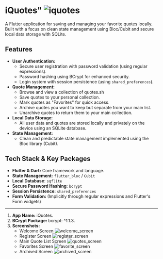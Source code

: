 # iQuotes" ![iquotes](screenshots/iqutes_app.png)

A Flutter application for saving and managing your favorite quotes locally. Built with a focus on clean state management using Bloc/Cubit and secure local data storage with SQLite.

## Features

*   **User Authentication:**
    *   Secure user registration with password validation (using regular expressions).
    *   Password hashing using BCrypt for enhanced security.
    *   Login system with session persistence (using `shared_preferences`).
*   **Quote Management:**
    *   Browse and view a collection of quotes.sh
    *   Save quotes to your personal collection.
    *   Mark quotes as "Favorites" for quick access.
    *   Archive quotes you want to keep but separate from your main list.
    *   Unarchive quotes to return them to your main collection.
*   **Local Data Storage:**
    *   All user data and quotes are stored locally and privately on the device using an SQLite database.
*   **State Management:**
    *   Clean and predictable state management implemented using the Bloc library (Cubit).

## Tech Stack & Key Packages

*   **Flutter & Dart:** Core framework and language.
*   **State Management:** `flutter_bloc` / `Cubit`
*   **Local Database:** `sqflite`
*   **Secure Password Hashing:** `bcrypt`
*   **Session Persistence:** `shared_preferences`
*   **Form Validation:** (Implicitly through regular expressions and Flutter's Form widgets)

---


1.  **App Name:** iQuotes.
2.  **BCrypt Package:** bcrypt: ^1.1.3.
3.  **Screenshots:** 
    *   Welcome Screen ![welcome_screen](screenshots/Screenshot_welcome.png)
    *   Register Screen ![register_screen](screenshots/Screenshot_register.png)
    *   Main Quote List Screen ![quotes_screen](screenshots/Screenshot_iquotes.png)
    *   Favorites Screen ![favorite_screen](screenshots/Screenshot_favorites.png)
    *   Archived Screen ![archived_screen](screenshots/Screenshot_more.png)

